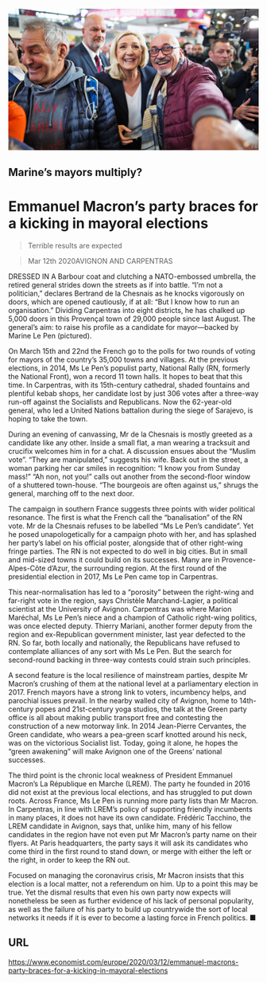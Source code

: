 ![](./images/20200314_EUP001_0.jpg)

## Marine’s mayors multiply?

# Emmanuel Macron’s party braces for a kicking in mayoral elections

> Terrible results are expected

> Mar 12th 2020AVIGNON AND CARPENTRAS

DRESSED IN A Barbour coat and clutching a NATO-embossed umbrella, the retired general strides down the streets as if into battle. “I’m not a politician,” declares Bertrand de la Chesnais as he knocks vigorously on doors, which are opened cautiously, if at all: “But I know how to run an organisation.” Dividing Carpentras into eight districts, he has chalked up 5,000 doors in this Provençal town of 29,000 people since last August. The general’s aim: to raise his profile as a candidate for mayor—backed by Marine Le Pen (pictured).

On March 15th and 22nd the French go to the polls for two rounds of voting for mayors of the country’s 35,000 towns and villages. At the previous elections, in 2014, Ms Le Pen’s populist party, National Rally (RN, formerly the National Front), won a record 11 town halls. It hopes to beat that this time. In Carpentras, with its 15th-century cathedral, shaded fountains and plentiful kebab shops, her candidate lost by just 306 votes after a three-way run-off against the Socialists and Republicans. Now the 62-year-old general, who led a United Nations battalion during the siege of Sarajevo, is hoping to take the town.

During an evening of canvassing, Mr de la Chesnais is mostly greeted as a candidate like any other. Inside a small flat, a man wearing a tracksuit and crucifix welcomes him in for a chat. A discussion ensues about the “Muslim vote”. “They are manipulated,” suggests his wife. Back out in the street, a woman parking her car smiles in recognition: “I know you from Sunday mass!” “Ah non, not you!” calls out another from the second-floor window of a shuttered town-house. “The bourgeois are often against us,” shrugs the general, marching off to the next door.

The campaign in southern France suggests three points with wider political resonance. The first is what the French call the “banalisation” of the RN vote. Mr de la Chesnais refuses to be labelled “Ms Le Pen’s candidate”. Yet he posed unapologetically for a campaign photo with her, and has splashed her party’s label on his official poster, alongside that of other right-wing fringe parties. The RN is not expected to do well in big cities. But in small and mid-sized towns it could build on its successes. Many are in Provence-Alpes-Côte d’Azur, the surrounding region. At the first round of the presidential election in 2017, Ms Le Pen came top in Carpentras.

This near-normalisation has led to a “porosity” between the right-wing and far-right vote in the region, says Christèle Marchand-Lagier, a political scientist at the University of Avignon. Carpentras was where Marion Maréchal, Ms Le Pen’s niece and a champion of Catholic right-wing politics, was once elected deputy. Thierry Mariani, another former deputy from the region and ex-Republican government minister, last year defected to the RN. So far, both locally and nationally, the Republicans have refused to contemplate alliances of any sort with Ms Le Pen. But the search for second-round backing in three-way contests could strain such principles.

A second feature is the local resilience of mainstream parties, despite Mr Macron’s crushing of them at the national level at a parliamentary election in 2017. French mayors have a strong link to voters, incumbency helps, and parochial issues prevail. In the nearby walled city of Avignon, home to 14th-century popes and 21st-century yoga studios, the talk at the Green party office is all about making public transport free and contesting the construction of a new motorway link. In 2014 Jean-Pierre Cervantes, the Green candidate, who wears a pea-green scarf knotted around his neck, was on the victorious Socialist list. Today, going it alone, he hopes the “green awakening” will make Avignon one of the Greens’ national successes.

The third point is the chronic local weakness of President Emmanuel Macron’s La République en Marche (LREM). The party he founded in 2016 did not exist at the previous local elections, and has struggled to put down roots. Across France, Ms Le Pen is running more party lists than Mr Macron. In Carpentras, in line with LREM’s policy of supporting friendly incumbents in many places, it does not have its own candidate. Frédéric Tacchino, the LREM candidate in Avignon, says that, unlike him, many of his fellow candidates in the region have not even put Mr Macron’s party name on their flyers. At Paris headquarters, the party says it will ask its candidates who come third in the first round to stand down, or merge with either the left or the right, in order to keep the RN out.

Focused on managing the coronavirus crisis, Mr Macron insists that this election is a local matter, not a referendum on him. Up to a point this may be true. Yet the dismal results that even his own party now expects will nonetheless be seen as further evidence of his lack of personal popularity, as well as the failure of his party to build up countrywide the sort of local networks it needs if it is ever to become a lasting force in French politics. ■

## URL

https://www.economist.com/europe/2020/03/12/emmanuel-macrons-party-braces-for-a-kicking-in-mayoral-elections
